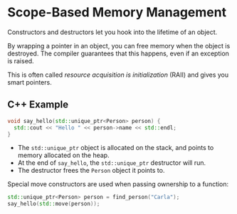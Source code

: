 # Scope-Based Memory Management

Constructors and destructors let you hook into the lifetime of an object.

By wrapping a pointer in an object, you can free memory when the object is
destroyed. The compiler guarantees that this happens, even if an exception is
raised.

This is often called _resource acquisition is initialization_ (RAII) and gives
you smart pointers.

## C++ Example

```c++
void say_hello(std::unique_ptr<Person> person) {
  std::cout << "Hello " << person->name << std::endl;
}
```

- The `std::unique_ptr` object is allocated on the stack, and points to memory
  allocated on the heap.
- At the end of `say_hello`, the `std::unique_ptr` destructor will run.
- The destructor frees the `Person` object it points to.

Special move constructors are used when passing ownership to a function:

```c++
std::unique_ptr<Person> person = find_person("Carla");
say_hello(std::move(person));
```
